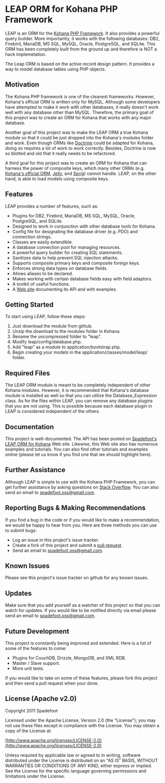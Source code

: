 # LEAP ORM for Kohana PHP Framework

LEAP is an ORM for the [Kohana PHP Framework](http://kohanaframework.org).  It also provides a powerful query builder.  More importantly, it
works with the following databases: DB2, Firebird, MariaDB, MS SQL, MySQL, Oracle, PostgreSQL, and SQLite.  This ORM has been completely built
from the ground up and therefore is NOT a hack implemetation.

The Leap ORM is based on the active record design pattern.  It provides a way to model database tables using PHP objects.

## Motivation

The Kohana PHP framework is one of the cleanest frameworks.  However, Kohana's official ORM is written only for MySQL.  Although some developers
have attempted to make it work with other databases, it really doesn't work well with any database other than MySQL.  Therefore, the primary goal
of this project was to create an ORM for Kohana that works with any major database.

Another goal of this project was to make the LEAP ORM a true Kohana module so that it could be just dropped into the Kohana's modules folder and
work.  Even though ORMs like [Doctrine](http://www.doctrine-project.org/projects/orm) could be adapted for Kohana, doing so requires a lot of work
to work correctly.  Besides, Doctrine is now so blotted and old that it really needs to be refactored.

A third goal for this project was to create an ORM for Kohana that can harness the power of composite keys, which many other ORMs (e.g. [Kohana's
official ORM](https://github.com/kohana/orm), [Jelly](https://github.com/creatoro/jelly), and [Sprig](https://github.com/sittercity/sprig/)) cannot
handle.  LEAP, on the other hand, is able to load models using composite keys.

## Features

LEAP provides a number of features, such as:

* Plugins for DB2, Firebird, MariaDB, MS SQL, MySQL, Oracle, PostgreSQL, and SQLite.
* Designed to work in conjunction with other database tools for Kohana.
* Config file for designating the database driver (e.g. PDO) and connection strings.
* Classes are easily extendible.
* A database connection pool for managing resources.
* A powerful query builder for creating SQL statements.
* Sanitizes data to help prevent SQL injection attacks.
* Supports composite primary keys and composite foreign keys.
* Enforces strong data types on database fields.
* Allows aliases to be declared.
* Makes working with certain database fields easy with field adaptors.
* A toolkit of useful functions.
* A [Web site](http://orm.spadefootcode.com) documenting its API and with examples.

## Getting Started

To start using LEAP, follow these steps:

1. Just download the module from github.
2. Unzip the download to the modules folder in Kohana.
3. Rename the uncompressed folder to "leap".
4. Modify leap/config/database.php.
5. Add "leap" as a module to application/bootstrap.php.
6. Begin creating your models in the application/classes/model/leap/ folder.

## Required Files

The LEAP ORM module is meant to be completely independent of other Kohana modules.  However, it is recommended that Kohana's database module is
installed as well so that you can utilize the Database_Expression class.  As for the files within LEAP, you can remove any database plugins that
you are not using.  This is possible because each database plugin in LEAP is considered independent of the others.

## Documentation

This project is well-documented.  The API has been posted on [Spadefoot's LEAP ORM for Kohana](http://orm.spadefootcode.com) Web site.  Likewise,
this Web site also has numerous examples and tutorials.  You can also find other tutorials and examples online (please let us know if you find one
that we should highlight here).

## Further Assistance

Although LEAP is simple to use with the Kohana PHP Framework, you can get further assistance by asking questions on [Stack Overflow](http://stackoverlow.com).
You can also send an email to spadefoot.oss@gmail.com.

## Reporting Bugs & Making Recommendations

If you find a bug in the code or if you would like to make a recommendation, we would be happy to hear from you.  Here are three methods you can
use to submit bugs:

* Log an issue in this project's issue tracker.
* Create a fork of this project and submit a [pull request](http://help.github.com/send-pull-requests/).
* Send an email to spadefoot.oss@gmail.com.

## Known Issues

Please see this project's issue tracker on github for any known issues.

## Updates

Make sure that you add yourself as a watcher of this project so that you can watch for updates.  If you would like to be notified directly via
email please send an email to spadefoot.oss@gmail.com.

## Future Development

This project is constantly being improved and extended.  Here is a list of some of the features to come:

* Plugins for CouchDB, Drizzle, MongoDB, and XML RDB.
* Master / Slave support.
* More unit tests.

If you would like to take on some of these features, please fork this project and then send a pull request when your done.

## License (Apache v2.0)

Copyright 2011 Spadefoot

Licensed under the Apache License, Version 2.0 (the "License"); you may not use these files except in compliance with the License. You may obtain
a copy of the License at:

[http://www.apache.org/licenses/LICENSE-2.0](http://www.apache.org/licenses/LICENSE-2.0)

Unless required by applicable law or agreed to in writing, software distributed under the License is distributed on an "AS IS" BASIS, WITHOUT
WARRANTIES OR CONDITIONS OF ANY KIND, either express or implied. See the License for the specific language governing permissions and limitations
under the License.

